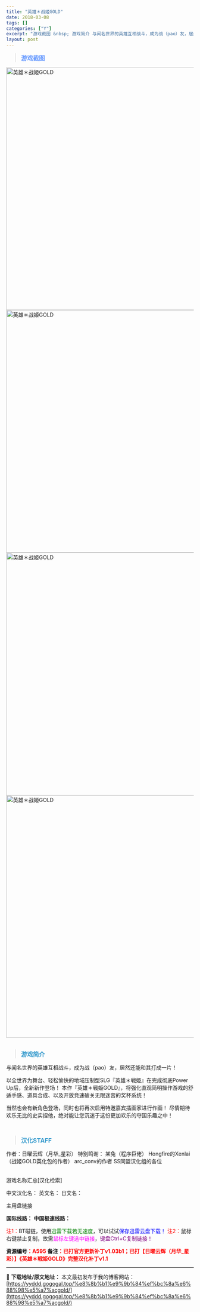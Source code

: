 ```yaml
---
title: "英雄＊战姬GOLD"
date: 2018-03-08
tags: []
categories: ["Y"]
excerpt: "游戏截图 &nbsp; 游戏简介 与闻名世界的英雄互相战斗，成为战（pao）友，居然还能和其打成一片！ 以全世界为舞台、轻松愉快的地域压制型SLG『英雄＊戦姫』在完成彻底Power Up后，全新新作登场！ 本作『英雄＊戦姫GOLD』，将强化直观简明操作游戏的舒适手感、道具合成、以及开放竞速破关无限迷&hellip;"
layout: post
---
```


<div>
<blockquote><b><span style="font-size: 12pt; color: #6699ff;">游戏截图</span></b></blockquote>
<div><img title="点击放大" src="https://yyddd.gogogal.top/wp-content/uploads/2025/04/005ODKsIgy1fp4nr7vfojj30zm0lbtj2.webp" alt="英雄＊战姬GOLD" width="650" /></div>
<div><img title="点击放大" src="https://yyddd.gogogal.top/wp-content/uploads/2025/04/005ODKsIgy1fp4nr7dytlj30zm0lbdju.webp" alt="英雄＊战姬GOLD" width="650" /></div>
<div><img title="点击放大" src="https://yyddd.gogogal.top/wp-content/uploads/2025/04/20250430_68120418ca8fb.webp" alt="英雄＊战姬GOLD" width="650" /></div>
<div><img title="点击放大" src="https://yyddd.gogogal.top/wp-content/uploads/2025/04/20250430_6812041b1be43.webp" alt="英雄＊战姬GOLD" width="650" /></div>
&nbsp;
<blockquote><b><span style="font-size: 12pt; color: #3399cc;">游戏简介</span></b></blockquote>
<div>

与闻名世界的英雄互相战斗，成为战（pao）友，居然还能和其打成一片！

以全世界为舞台、轻松愉快的地域压制型SLG『英雄＊戦姫』在完成彻底Power Up后，全新新作登场！
本作『英雄＊戦姫GOLD』，将强化直观简明操作游戏的舒适手感、道具合成、以及开放竞速破关无限迷宫的奖杯系统！

当然也会有新角色登场，同时也将再次启用特邀嘉宾插画家进行作画！
尽情期待欢乐无比的史实捏他，绝对能让您沉迷于这份更加欢乐的夺国乐趣之中！

</div>
&nbsp;
<blockquote><b><span style="font-size: 12pt; color: #3399cc;">汉化STAFF</span></b></blockquote>
<div>作者：日曜云辉（月华_星彩）
特别鸣谢：
某兔（程序巨佬）
Hongfire的Xenlai（战姬GOLD英化包的作者）
arc_conv的作者
SS同盟汉化组的各位</div>
&nbsp;

游戏名称汇总[汉化检索]

中文汉化名：
英文名：
日文名：

</div>
<div class="panel panel-primary">
<div class="panel-heading">主用盘链接</div>
<div class="panel-body">

<b>国际线路：</b>
<b>中国极速线路：</b>


<span style="color: #ff0000;">注1：</span>BT磁链，使用<span style="color: #008000;">迅雷下载若无速度</span>，可以试试<span style="color: #0000ff;">保存迅雷云盘下载！</span>
<span style="color: #ff0000;">注2：</span>鼠标右键禁止复制，故需<span style="color: #ff00ff;">鼠标左键选中链接</span>，<span style="color: #800080;">键盘Ctrl+C复制链接！</span>

</div>
<div class="panel-footer"><span style="color: #ff0000;"><b><span style="color: #000000;">资源编号</span>：A595</b></span>
<span style="color: #ff0000;"><b><span style="color: #000000;">备注</span>：已打官方更新补丁v1.03b1；已打【日曜云辉（月华_星彩）】《英雄＊戦姫GOLD》完整汉化补丁v1.1</b></span></div>
</div>

---
📖 **下载地址/原文地址：** 本文最初发布于我的博客网站：[https://yyddd.gogogal.top/%e8%8b%b1%e9%9b%84%ef%bc%8a%e6%88%98%e5%a7%acgold/](https://yyddd.gogogal.top/%e8%8b%b1%e9%9b%84%ef%bc%8a%e6%88%98%e5%a7%acgold/)
